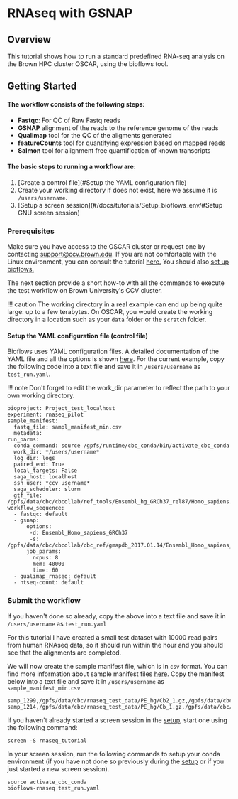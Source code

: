 #  RNAseq with GSNAP
## Overview

This tutorial shows how to run a standard predefined RNA-seq analysis on
the Brown HPC cluster OSCAR, using the bioflows tool.

## Getting Started
#### The workflow consists of the following steps:

-  **Fastqc**: For QC of Raw Fastq reads
-  **GSNAP** alignment of the reads to the reference genome of the reads
-  **Qualimap** tool for the QC of the aligments generated
-  **featureCounts** tool for quantifying expression based on mapped reads
-  **Salmon** tool for alignment free quantification of known transcripts

#### The basic steps to running a workflow are:

1. [Create a control file](#Setup the YAML configuration file)
2. Create your working directory if does not exist, here we assume it is `/users/username`.
3. [Setup a screen session](#/docs/tutorials/Setup_bioflows_env/#Setup GNU screen session)

### Prerequisites
Make sure you have access to the OSCAR cluster or request one by contacting support@ccv.brown.edu. If you are not comfortable with the Linux environment, you can consult the tutorial [here.](https://compbiocore.github.io/cbc-linux-tutorial/linux_explication/) You should also [set up bioflows.](#/docs/tutorials/Setup_bioflows_env)

The next section provide a short how-to with all the commands to
execute the test workflow on Brown University's CCV cluster.

!!! caution
    The working directory in a real example can end up being quite large: up to a few terabytes. On OSCAR, you would create the working directory in a location such as your `data` folder or the `scratch` folder.

#### Setup the YAML configuration file (control file)

Bioflows uses YAML configuration files. A
detailed documentation of the YAML file and all the options is shown
[here](#/docs/yaml_description.md). For the current example, copy the following code into a text file and save it in `/users/username` as `test_run.yaml`.

!!! note
    Don't forget to edit the work_dir parameter to reflect the path to your own working directory.

```
bioproject: Project_test_localhost
experiment: rnaseq_pilot
sample_manifest:
  fastq_file: sampl_manifest_min.csv
  metadata:
run_parms:
  conda_command: source /gpfs/runtime/cbc_conda/bin/activate_cbc_conda
  work_dir: */users/username*
  log_dir: logs
  paired_end: True
  local_targets: False
  saga_host: localhost
  ssh_user: *ccv username*
  saga_scheduler: slurm
  gtf_file: /gpfs/data/cbc/cbcollab/ref_tools/Ensembl_hg_GRCh37_rel87/Homo_sapiens.GRCh37.87.gtf
workflow_sequence:
  - fastqc: default
  - gsnap:
      options:
       -d: Ensembl_Homo_sapiens_GRCh37
       -s: /gpfs/data/cbc/cbcollab/cbc_ref/gmapdb_2017.01.14/Ensembl_Homo_sapiens_GRCh37/Ensembl_Homo_sapiens_GRCh37.maps/Ensembl_Homo_sapiens.GRCh37.87.splicesites.iit
      job_params:
        ncpus: 8
        mem: 40000
        time: 60
  - qualimap_rnaseq: default
  - htseq-count: default

```

### Submit the workflow

If you haven't done so already, copy the above into a text file and save it in `/users/username` as `test_run.yaml`

For this tutorial I have created a small test dataset with 10000 read pairs from human RNAseq data, so it should run within the hour and you should see that the alignments are completed.

We will now create the sample manifest file, which is in `csv` format. You can find more information about sample manifest files [here](#/docs/yaml_description.md). Copy the manifest below into a text file and save it in `/users/username` as `sample_manifest_min.csv`

```
samp_1299,/gpfs/data/cbc/rnaseq_test_data/PE_hg/Cb2_1.gz,/gpfs/data/cbc/rnaseq_test_data/PE_hg/Cb2_2.gz
samp_1214,/gpfs/data/cbc/rnaseq_test_data/PE_hg/Cb_1.gz,/gpfs/data/cbc/rnaseq_test_data/PE_hg/Cb_2.gz
```

If you haven't already started a screen session in the [setup](#/docs/tutorials/Setup_bioflows_env), start one using the following command:
```
screen -S rnaseq_tutorial
```
In your screen session, run the following commands to setup your conda environment (if you have not done so previously during the [setup](#/docs/tutorials/Setup_bioflows_env) or if you just started a new screen session).

```
source activate_cbc_conda
bioflows-rnaseq test_run.yaml
```
